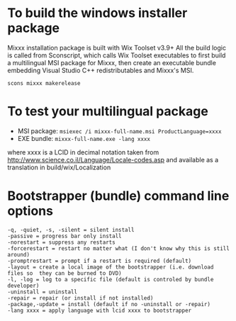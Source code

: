 To build the windows installer package
==========================================

Mixxx installation package is built with Wix Toolset v3.9+
All the build logic is called from Sconscript, which calls Wix Toolset executables
to first build a multilingual MSI package for Mixxx, then create an executable
bundle embedding Visual Studio C++ redistributables and Mixxx's MSI.

`scons mixxx makerelease`

To test your multilingual package
=================================

* MSI package: `msiexec /i mixxx-full-name.msi ProductLanguage=xxxx`
* EXE bundle: `mixxx-full-name.exe -lang xxxx`

where xxxx is a LCID in decimal notation taken from http://www.science.co.il/Language/Locale-codes.asp and available as a translation in build/wix/Localization

Bootstrapper (bundle) command line options
==========================================
```
-q, -quiet, -s, -silent = silent install
-passive = progress bar only install
-norestart = suppress any restarts
-forcerestart = restart no matter what (I don't know why this is still  around)
-promptrestart = prompt if a restart is required (default)
-layout = create a local image of the bootstrapper (i.e. download files so  they can be burned to DVD)
-l, -log = log to a specific file (default is controled by bundle developer)
-uninstall = uninstall
-repair = repair (or install if not installed)
-package,-update = install (default if no -uninstall or -repair)
-lang xxxx = apply language with lcid xxxx to bootstrapper
```
